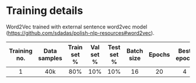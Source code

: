 # Training details

Word2Vec trained with external sentence word2vec model (https://github.com/sdadas/polish-nlp-resources#word2vec).

| Training no. | Data samples | Train set % | Val set % | Test set % | Batch size | Epochs | Best epoch | Fitting time | Train accuracy | Train loss | Val accuracy | Val loss | Test accuracy | Test loss |               Accuracy figure               |               Loss figure               |               Confusion matrix                |                                Notes                                 |
|:------------:|:------------:|:-----------:|:---------:|:----------:|:----------:|:------:|:----------:|:------------:|:--------------:|:----------:|:------------:|:--------:|:-------------:|:---------:|:-------------------------------------------:|:---------------------------------------:|:---------------------------------------------:|:--------------------------------------------------------------------:|
|      1       |     40k      |     80%     |    10%    |    10%     |     16     |   20   |     4      |     N.A.     |     0.5021     |   1.2934   |    0.4650    |  1.3780  |    0.4618     |  1.3795   | [figure](./figures/training_1_accuracy.png) | [figure](./figures/training_1_loss.png) | [figure](./figures/training_1_confmatrix.png) |                                  Ok                                  |
